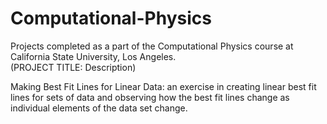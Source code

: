 # Computational-Physics

Projects completed as a part of the Computational Physics course at California State University, Los Angeles. \
(PROJECT TITLE: Description)

Making Best Fit Lines for Linear Data: an exercise in creating linear best fit lines for sets of data and observing how the best fit lines change as individual elements of the data set change. 

